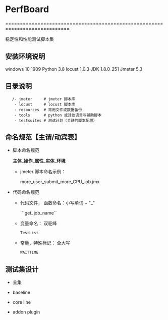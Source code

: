 # PerfBoard
============================================================================

稳定性和性能测试脚本集


安装环境说明
----------------------------------------------------------------------------
windows 10 1909
Python 3.8
locust 1.0.3
JDK 1.8.0_251
Jmeter 5.3 

目录说明
----------------------------------------------------------------------------
```
   /- jmeter     # jmeter 脚本库
    - locust     # locust 脚本库
    - resources  # 常用文件或数据备份
    - tools      # python 或其他语言写辅助脚本
    - testsuites # 测试计划（关联的脚本配置）

```

命名规范【主谓/动宾表】
----------------------------------------------------------------------------

* 脚本命名规范
 
    **主体_操作_属性_实体_环境**

    - jmeter 脚本命名示例：

      more_user_submit_more_CPU_job.jmx

* 代码命名规范

    * 代码文件， 函数命名：小写单词 + "_" 

        ```get_job_name``

    * 变量命名： 双驼峰 

        ```TestList```
    
    * 常量，特殊标记： 全大写

        ```WAITTIME```

测试集设计
----------------------------------------------------------------------------
* 全集

* baseline

* core line

* addon plugin
